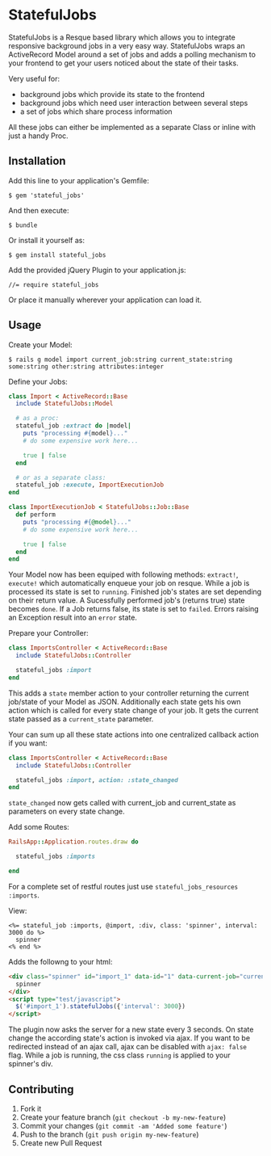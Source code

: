 # StatefulJobs

StatefulJobs is a Resque based library which allows you to integrate responsive background jobs in a very easy way.
StatefulJobs wraps an ActiveRecord Model around a set of jobs and adds a polling mechanism to your frontend to get your users noticed about the state of their tasks.

Very useful for:
* background jobs which provide its state to the frontend
* background jobs which need user interaction between several steps
* a set of jobs which share process information

All these jobs can either be implemented as a separate Class or inline with just a handy Proc.


## Installation

Add this line to your application's Gemfile:

```
$ gem 'stateful_jobs'
```

And then execute:

```
$ bundle
```

Or install it yourself as:

```
$ gem install stateful_jobs
```

Add the provided jQuery Plugin to your application.js:
```
//= require stateful_jobs
```

Or place it manually wherever your application can load it.


## Usage

Create your Model:

```
$ rails g model import current_job:string current_state:string some:string other:string attributes:integer
```

Define your Jobs:

```ruby
class Import < ActiveRecord::Base
  include StatefulJobs::Model

  # as a proc:
  stateful_job :extract do |model|
    puts "processing #{model}..."
    # do some expensive work here...

    true | false
  end

  # or as a separate class:
  stateful_job :execute, ImportExecutionJob
end

class ImportExecutionJob < StatefulJobs::Job::Base
  def perform
    puts "processing #{@model}..."
    # do some expensive work here...

    true | false
  end
end
```

Your Model now has been equiped with following methods: `extract!`, `execute!` which automatically enqueue your job on resque.
While a job is processed its state is set to `running`. Finished job's states are set depending on their return value. A Sucessfully performed job's (returns true) state becomes `done`. If a Job returns false, its state is set to `failed`. Errors raising an Exception result into an `error` state.


Prepare your Controller:

```ruby
class ImportsController < ActiveRecord::Base
  include StatefulJobs::Controller

  stateful_jobs :import
end
```

This adds a `state` member action to your controller returning the current job/state of your Model as JSON.
Additionally each state gets his own action which is called for every state change of your job. It gets the current state passed as a `current_state` parameter.

Your can sum up all these state actions into one centralized callback action if you want:

```ruby
class ImportsController < ActiveRecord::Base
  include StatefulJobs::Controller

  stateful_jobs :import, action: :state_changed
end
```

`state_changed` now gets called with current_job and current_state as parameters on every state change.


Add some Routes:

```ruby
RailsApp::Application.routes.draw do

  stateful_jobs :imports

end
```

For a complete set of restful routes just use `stateful_jobs_resources :imports`.

View:

```erb
<%= stateful_job :imports, @import, :div, class: 'spinner', interval: 3000 do %>
  spinner
<% end %>
```

Adds the followng to your html:

```html
<div class="spinner" id="import_1" data-id="1" data-current-job="current-job" data-current-state="current-state">
  spinner
</div>
<script type="test/javascript">
  $('#import_1').statefulJobs({'interval': 3000})
</script>
```

The plugin now asks the server for a new state every 3 seconds. On state change the according state's action is invoked via ajax. If you want to be redirected instead of an ajax call, ajax can be disabled with `ajax: false` flag.
While a job is running, the css class `running` is applied to your spinner's div.


## Contributing

1. Fork it
2. Create your feature branch (`git checkout -b my-new-feature`)
3. Commit your changes (`git commit -am 'Added some feature'`)
4. Push to the branch (`git push origin my-new-feature`)
5. Create new Pull Request